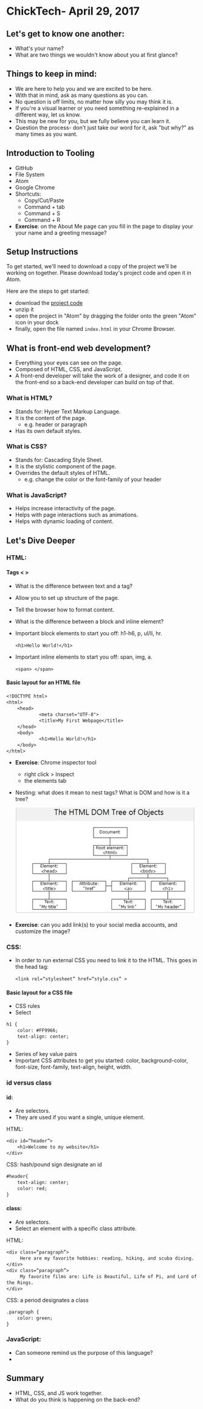 # ChickTech- April 29, 2017

## Let's get to know one another:
- What's your name?
- What are two things we wouldn't know about you at first glance?

## Things to keep in mind:
- We are here to help you and we are excited to be here.
- With that in mind, ask as many questions as you can.
- No question is off limits, no matter how silly you may think it is.
- If you're a visual learner or you need something re-explained in a different way, let us know.
- This may be new for you, but we fully believe you can learn it.
- Question the process- don't just take our word for it, ask "but why?" as many times as you want.

## Introduction to Tooling
- GitHub
- File System
- Atom
- Google Chrome
- Shortcuts:
	- Copy/Cut/Paste
	- Command + tab
	- Command + S
	- Command + R
- **Exercise**: on the About Me page can you fill in the page to display your your name and a greeting message?

## Setup Instructions
To get started, we'll need to download a copy of the project we'll be working on together. Please download today's project code and open it in Atom.

Here are the steps to get started:
* download the [project code](https://github.com/melody-curriculum/april29/archive/master.zip)
* unzip it
* open the project in "Atom" by dragging the folder onto the green "Atom" icon in your dock
* finally, open the file named `index.html` in your Chrome Browser.

## What is front-end web development?
- Everything your eyes can see on the page.
- Composed of HTML, CSS, and JavaScript.
- A front-end developer will take the work of a designer, and code it on the front-end so a back-end developer can build on top of that.

### What is HTML?
- Stands for: Hyper Text Markup Language.
- It is the content of the page.
	- e.g. header or paragraph
- Has its own default styles.

### What is CSS?
- Stands for: Cascading Style Sheet.
- It is the stylistic component of the page.
- Overrides the default styles of HTML.
	- e.g. change the color or the font-family of your header

### What is JavaScript?
- Helps increase interactivity of the page.
- Helps with page interactions such as animations.
- Helps with dynamic loading of content.


## Let's Dive Deeper
### HTML:
#### Tags < >
- What is the difference between text and a tag?
- Allow you to set up structure of the page.
- Tell the browser how to format content.
- What is the difference between a block and inline element?
- Important block elements to start you off: h1-h6, p, ul/li, hr.

	`<h1>Hello World!</h1>`
- Important inline elements to start you off: span, img, a.

	`<span> </span> `


#### Basic layout for an HTML file

```
<!DOCTYPE html>
<html>
	<head>
			<meta charset="UTF-8">
			<title>My First Webpage</title>
	</head>
	<body>
			<h1>Hello World!</h1>
	</body>
</html>

```
- **Exercise**: Chrome inspector tool
	- right click > Inspect
	- the elements tab


- Nesting: what does it mean to nest tags? What is DOM and how is it a tree?

	![Image of DOM Tree](assets/dom_tree.png)

- **Exercise**: can you add link(s) to your social media accounts, and customize the image?

### CSS:

- In order to run external CSS you need to link it to the HTML. This goes in the head tag:

	`<link rel=“stylesheet” href=“style.css” >`

#### Basic layout for a CSS file

- CSS rules
- Select 

```
h1 {
	color: #FF9966;
	text-align: center;
}

```
- Series of key value pairs
- Important CSS attributes to get you started: color, background-color, font-size, font-family, text-align, height, width.


### id versus class
#### id:
- Are selectors.
- They are used if you want a single, unique element.

HTML:

```
<div id=“header”>
	<h1>Welcome to my website</h1>
</div>
```
CSS: hash/pound sign designate an id

```
#header{
	text-align: center;
	color: red;
}
```


#### class:
- Are selectors.
- Select an element with a specific class attribute.

HTML:

```
<div class=“paragraph”>
     Here are my favorite hobbies: reading, hiking, and scuba diving.
</div>
<div class=“paragraph”>
     My favorite films are: Life is Beautiful, Life of Pi, and Lord of the Rings.
</div>

```
CSS: a period designates a class

```
.paragraph {
	color: green;
}

```
### JavaScript:
- Can someone remind us the purpose of this language?
-

## Summary
- HTML, CSS, and JS work together.
- What do you think is happening on the back-end?
